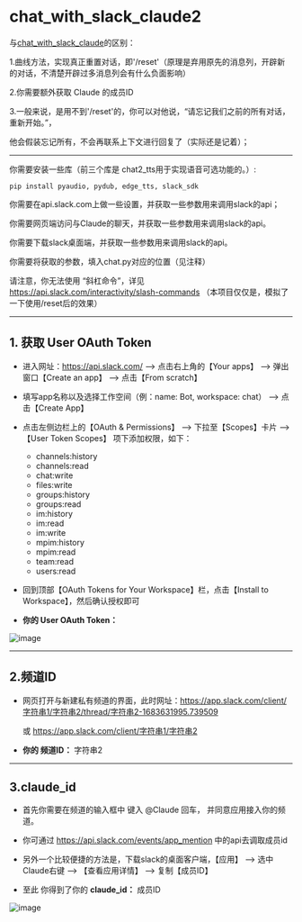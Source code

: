 # chat_with_slack_claude2

与[chat_with_slack_claude](https://github.com/fffnower/chat_with_slack_claude)的区别：

1.曲线方法，实现真正重置对话，即'/reset'（原理是弃用原先的消息列，开辟新的对话，不清楚开辟过多消息列会有什么负面影响）

2.你需要额外获取 Claude 的成员ID

3.一般来说，是用不到'/reset'的，你可以对他说，“请忘记我们之前的所有对话，重新开始。”，

他会假装忘记所有，不会再联系上下文进行回复了（实际还是记着）；

---

你需要安装一些库（前三个库是 chat2_tts用于实现语音可选功能的。）:

```
pip install pyaudio, pydub, edge_tts, slack_sdk
```

你需要在api.slack.com上做一些设置，并获取一些参数用来调用slack的api；

你需要网页端访问与Claude的聊天，并获取一些参数用来调用slack的api。

你需要下载slack桌面端，并获取一些参数用来调用slack的api。

你需要将获取的参数，填入chat.py对应的位置（见注释）

请注意，你无法使用 “斜杠命令”，详见 https://api.slack.com/interactivity/slash-commands （本项目仅仅是，模拟了一下使用/reset后的效果）

---

## 1. 获取 User OAuth Token

- 进入网址：https://api.slack.com/ --> 点击右上角的【Your apps】 --> 弹出窗口【Create an app】 --> 点击【From scratch】

- 填写app名称以及选择工作空间（例：name: Bot, workspace: chat） --> 点击【Create App】

- 点击左侧边栏上的【OAuth & Permissions】 --> 下拉至【Scopes】卡片 --> 【User Token Scopes】 项下添加权限，如下：

  - channels:history
  - channels:read
  - chat:write
  - files:write
  - groups:history
  - groups:read
  - im:history
  - im:read
  - im:write
  - mpim:history
  - mpim:read
  - team:read
  - users:read

- 回到顶部【OAuth Tokens for Your Workspace】栏，点击【Install to Workspace】，然后确认授权即可

- **你的 User OAuth Token：** 

![image](https://user-images.githubusercontent.com/32289652/236893002-4ab20f60-4db8-4964-a6ce-cb5943c27c33.png)

---

## 2.频道ID

- 网页打开与新建私有频道的界面，此时网址：https://app.slack.com/client/字符串1/字符串2/thread/字符串2-1683631995.739509 

  或 https://app.slack.com/client/字符串1/字符串2

- **你的 频道ID：** 字符串2

---

## 3.claude_id

- 首先你需要在频道的输入框中 键入 @Claude 回车， 并同意应用接入你的频道。

- 你可通过 https://api.slack.com/events/app_mention 中的api去调取成员id

- 另外一个比较便捷的方法是，下载slack的桌面客户端，【应用】 --> 选中Claude右键 --> 【查看应用详情】 --> 复制【成员ID】

- 至此 你得到了你的 **claude_id：** 成员ID

![image](https://github.com/fffnower/chat_with_slack_claude2/assets/32289652/c71828f5-c87b-47a2-96c8-7efa266ff838)

